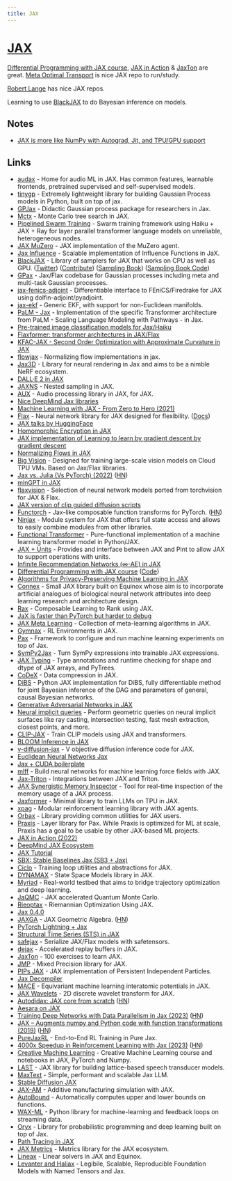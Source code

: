 ```yaml
---
title: JAX
---
```


# [JAX](https://github.com/google/jax)

[Differential Programming with JAX course](https://ericmjl.github.io/dl-workshop/), [JAX in Action](https://www.manning.com/books/jax-in-action) & [JaxTon](https://github.com/vopani/jaxton) are great. [Meta Optimal Transport](https://github.com/facebookresearch/meta-ot) is nice JAX repo to run/study.

[Robert Lange](https://github.com/RobertTLange) has nice JAX repos.

Learning to use [BlackJAX](https://github.com/blackjax-devs/blackjax) to do Bayesian inference on models.

## Notes

- [JAX is more like NumPy with Autograd, Jit, and TPU/GPU support](https://twitter.com/rasbt/status/1538903583365681152)

## Links

- [audax](https://github.com/SarthakYadav/audax) - Home for audio ML in JAX. Has common features, learnable frontends, pretrained supervised and self-supervised models.
- [tinygp](https://github.com/dfm/tinygp) - Extremely lightweight library for building Gaussian Process models in Python, built on top of jax.
- [GPJax](https://github.com/thomaspinder/GPJax) - Didactic Gaussian process package for researchers in Jax.
- [Mctx](https://github.com/deepmind/mctx) - Monte Carlo tree search in JAX.
- [Pipelined Swarm Training](https://github.com/kingoflolz/swarm-jax) - Swarm training framework using Haiku + JAX + Ray for layer parallel transformer language models on unreliable, heterogeneous nodes.
- [JAX MuZero](https://github.com/Hwhitetooth/jax_muzero) - JAX implementation of the MuZero agent.
- [Jax Influence](https://github.com/google-research/jax-influence) - Scalable implementation of Influence Functions in JaX.
- [BlackJAX](https://github.com/blackjax-devs/blackjax) - Library of samplers for JAX that works on CPU as well as GPU. ([Twitter](https://twitter.com/blackjax_mcmc)) ([Contribute](https://github.com/blackjax-devs/blackjax/issues/154)) ([Sampling Book](https://blackjax-devs.github.io/sampling-book/)) ([Sampling Book Code](https://github.com/blackjax-devs/sampling-book))
- [GPax](https://github.com/google-research/gpax) - Jax/Flax codebase for Gaussian processes including meta and multi-task Gaussian processes.
- [jax-fenics-adjoint](https://github.com/IvanYashchuk/jax-fenics-adjoint) - Differentiable interface to FEniCS/Firedrake for JAX using dolfin-adjoint/pyadjoint.
- [jax-ekf](https://github.com/brentyi/jax-ekf) - Generic EKF, with support for non-Euclidean manifolds.
- [PaLM - Jax](https://github.com/lucidrains/PaLM-jax) - Implementation of the specific Transformer architecture from PaLM - Scaling Language Modeling with Pathways - in Jax.
- [Pre-trained image classification models for Jax/Haiku](https://github.com/abarcel/haikumodels)
- [Flaxformer: transformer architectures in JAX/Flax](https://github.com/google/flaxformer)
- [KFAC-JAX - Second Order Optimization with Approximate Curvature in JAX](https://github.com/deepmind/kfac-jax)
- [flowjax](https://github.com/danielward27/flowjax) - Normalizing flow implementations in jax.
- [Jax3D](https://github.com/google-research/jax3d) - Library for neural rendering in Jax and aims to be a nimble NeRF ecosystem.
- [DALL·E 2 in JAX](https://github.com/lucidrains/DALLE2-jax)
- [JAXNS](https://github.com/Joshuaalbert/jaxns) - Nested sampling in JAX.
- [AUX](https://github.com/deepmind/dm_aux) - Audio processing library in JAX, for JAX.
- [Nice DeepMind Jax libraries](https://twitter.com/DeepMind/status/1517146462571794433)
- [Machine Learning with JAX - From Zero to Hero (2021)](https://www.youtube.com/playlist?list=PLBoQnSflObckOARbMK9Lt98Id0AKcZurq)
- [Flax](https://github.com/google/flax) - Neural network library for JAX designed for flexibility. ([Docs](https://flax.readthedocs.io/en/latest/))
- [JAX talks by HuggingFace](https://www.youtube.com/playlist?list=PLo2EIpI_JMQtQrEduYXbRz4X50mTiOi8S)
- [Homomorphic Encryption in JAX](https://github.com/nkandpa2/he_jax)
- [JAX implementation of Learning to learn by gradient descent by gradient descent](https://github.com/teddykoker/learning-to-learn-jax)
- [Normalizing Flows in JAX](https://github.com/ChrisWaites/jax-flows)
- [Big Vision](https://github.com/google-research/big_vision) - Designed for training large-scale vision models on Cloud TPU VMs. Based on Jax/Flax libraries.
- [Jax vs. Julia (Vs PyTorch) (2022)](https://kidger.site/thoughts/jax-vs-julia/) ([HN](https://news.ycombinator.com/item?id=31263516))
- [minGPT in JAX](https://github.com/mgrankin/minGPT)
- [flaxvision](https://github.com/rolandgvc/flaxvision) - Selection of neural network models ported from torchvision for JAX & Flax.
- [JAX version of clip guided diffusion scripts](https://github.com/nshepperd/jax-guided-diffusion)
- [Functorch](https://github.com/pytorch/functorch) - Jax-like composable function transforms for PyTorch. ([HN](https://news.ycombinator.com/item?id=31424588))
- [Ninjax](https://github.com/danijar/ninjax) - Module system for JAX that offers full state access and allows to easily combine modules from other libraries.
- [Functional Transformer](https://github.com/awf/functional-transformer) - Pure-functional implementation of a machine learning transformer model in Python/JAX.
- [JAX + Units](https://github.com/dfm/jpu) - Provides and interface between JAX and Pint to allow JAX to support operations with units.
- [Infinite Recommendation Networks (∞-AE) in JAX](https://github.com/noveens/infinite_ae_cf)
- [Differential Programming with JAX course](https://ericmjl.github.io/dl-workshop/) ([Code](https://github.com/ericmjl/dl-workshop))
- [Algorithms for Privacy-Preserving Machine Learning in JAX](https://github.com/deepmind/jax_privacy)
- [Connex](https://github.com/leonard-gleyzer/connex) - Small JAX library built on Equinox whose aim is to incorporate artificial analogues of biological neural network attributes into deep learning research and architecture design.
- [Rax](https://github.com/google/rax) - Composable Learning to Rank using JAX.
- [JaX is faster than PyTorch but harder to debug](https://twitter.com/kevin_zakka/status/1538634474107314176)
- [JAX Meta Learning](https://github.com/tristandeleu/jax-meta-learning) - Collection of meta-learning algorithms in JAX.
- [Gymnax](https://github.com/RobertTLange/gymnax) - RL Environments in JAX.
- [Pax](https://github.com/google/paxml) - Framework to configure and run machine learning experiments on top of Jax.
- [SymPy2Jax](https://github.com/google/sympy2jax) - Turn SymPy expressions into trainable JAX expressions.
- [JAX Typing](https://github.com/google/jaxtyping) - Type annotations and runtime checking for shape and dtype of JAX arrays, and PyTrees.
- [CoDeX](https://github.com/google/codex) - Data compression in JAX.
- [DiBS](https://github.com/larslorch/dibs) - Python JAX implementation for DiBS, fully differentiable method for joint Bayesian inference of the DAG and parameters of general, causal Bayesian networks.
- [Generative Adversarial Networks in JAX](https://github.com/lweitkamp/GANs-JAX)
- [Neural implicit queries](https://github.com/nmwsharp/neural-implicit-queries) - Perform geometric queries on neural implicit surfaces like ray casting, intersection testing, fast mesh extraction, closest points, and more.
- [CLIP-JAX](https://github.com/borisdayma/clip-jax) - Train CLIP models using JAX and transformers.
- [BLOOM Inference in JAX](https://github.com/huggingface/bloom-jax-inference)
- [v-diffusion-jax](https://github.com/crowsonkb/v-diffusion-jax) - V objective diffusion inference code for JAX.
- [Euclidean Neural Networks Jax](https://github.com/e3nn/e3nn-jax)
- [Jax + CUDA boilerplate](https://github.com/brentyi/jax_cuda_boilerplate)
- [mlff](https://github.com/thorben-frank/mlff) - Build neural networks for machine learning force fields with JAX.
- [Jax-Triton](https://github.com/jax-ml/jax-triton) - Integrations between JAX and Triton.
- [JAX Synergistic Memory Inspector](https://github.com/ayaka14732/jax-smi) - Tool for real-time inspection of the memory usage of a JAX process.
- [Jaxformer](https://github.com/salesforce/jaxformer) - Minimal library to train LLMs on TPU in JAX.
- [xpag](https://github.com/perrin-isir/xpag) - Modular reinforcement learning library with JAX agents.
- [Orbax](https://github.com/google/orbax) - Library providing common utilities for JAX users.
- [Praxis](https://github.com/google/praxis) - Layer library for Pax. While Praxis is optimized for ML at scale, Praxis has a goal to be usable by other JAX-based ML projects.
- [JAX in Action (2022)](https://www.manning.com/books/jax-in-action)
- [DeepMind JAX Ecosystem](https://github.com/deepmind/jax)
- [JAX Tutorial](https://github.com/pierreglaser/jax-tutorial)
- [SBX: Stable Baselines Jax (SB3 + Jax)](https://github.com/araffin/sbx)
- [Ciclo](https://github.com/cgarciae/ciclo) - Training loop utilities and abstractions for JAX.
- [DYNAMAX](https://github.com/probml/dynamax) - State Space Models library in JAX.
- [Myriad](https://github.com/nikihowe/myriad) - Real-world testbed that aims to bridge trajectory optimization and deep learning.
- [JaQMC](https://github.com/bytedance/jaqmc) - JAX accelerated Quantum Monte Carlo.
- [Rieoptax](https://github.com/SaitejaUtpala/rieoptax) - Riemannian Optimization Using JAX.
- [Jax 0.4.0](https://twitter.com/cgarciae88/status/1601315046503567360)
- [JAXGA](https://github.com/RobinKa/jaxga) - JAX Geometric Algebra. ([HN](https://news.ycombinator.com/item?id=33948008))
- [PyTorch Lightning + Jax](https://github.com/ludwigwinkler/JaxLightning)
- [Structural Time Series (STS) in JAX](https://github.com/probml/sts-jax)
- [safejax](https://github.com/alvarobartt/safejax) - Serialize JAX/Flax models with safetensors.
- [dejax](https://github.com/hr0nix/dejax) - Accelerated replay buffers in JAX.
- [JaxTon](https://github.com/vopani/jaxton) - 100 exercises to learn JAX.
- [JMP](https://github.com/deepmind/jmp) - Mixed Precision library for JAX.
- [PIPs JAX](https://github.com/brentyi/pips-jax) - JAX implementation of Persistent Independent Particles.
- [Jax Decompiler](https://github.com/PierrickPochelu/JaxDecompiler)
- [MACE](https://github.com/ACEsuit/mace-jax) - Equivariant machine learning interatomic potentials in JAX.
- [JAX Wavelets](https://github.com/crowsonkb/jax-wavelets) - 2D discrete wavelet transform for JAX.
- [Autodidax: JAX core from scratch](https://jax.readthedocs.io/en/latest/autodidax.html) ([HN](https://news.ycombinator.com/item?id=34732361))
- [Aesara on JAX](https://github.com/rlouf/aejax)
- [Training Deep Networks with Data Parallelism in Jax (2023)](https://www.mishalaskin.com/posts/data_parallel) ([HN](https://news.ycombinator.com/item?id=34926778))
- [JAX – Augments numpy and Python code with function transformations (2019)](https://colinraffel.com/blog/you-don-t-know-jax.html) ([HN](https://news.ycombinator.com/item?id=34979201))
- [PureJaxRL](https://github.com/luchris429/purejaxrl) - End-to-End RL Training in Pure Jax.
- [4000x Speedup in Reinforcement Learning with Jax (2023)](https://chrislu.page/blog/meta-disco/) ([HN](https://news.ycombinator.com/item?id=35474968))
- [Creative Machine Learning](https://github.com/acids-ircam/creative_ml) - Creative Machine Learning course and notebooks in JAX, PyTorch and Numpy.
- [LAST](https://github.com/google-research/last) - JAX library for building lattice-based speech transducer models.
- [MaxText](https://github.com/google/maxtext) - Simple, performant and scalable Jax LLM.
- [Stable Diffusion JAX](https://github.com/patil-suraj/stable-diffusion-jax)
- [JAX-AM](https://github.com/tianjuxue/jax-am) - Additive manufacturing simulation with JAX.
- [AutoBound](https://github.com/google/autobound) - Automatically computes upper and lower bounds on functions.
- [WAX-ML](https://github.com/eserie/wax-ml) - Python library for machine-learning and feedback loops on streaming data.
- [Oryx](https://github.com/jax-ml/oryx) - Library for probabilistic programming and deep learning built on top of Jax.
- [Path Tracing in JAX](https://github.com/ericjang/pt-jax)
- [JAX Metrics](https://github.com/cgarciae/jax_metrics) - Metrics library for the JAX ecosystem.
- [Lineax](https://github.com/google/lineax) - Linear solvers in JAX and Equinox.
- [Levanter and Haliax](https://github.com/stanford-crfm/levanter) - Legibile, Scalable, Reproducible Foundation Models with Named Tensors and Jax.
